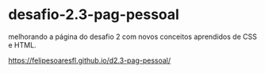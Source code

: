 # desafio-2.3-pag-pessoal
melhorando a página do desafio 2 com novos conceitos aprendidos de CSS e HTML.

https://felipesoaresfl.github.io/d2.3-pag-pessoal/
